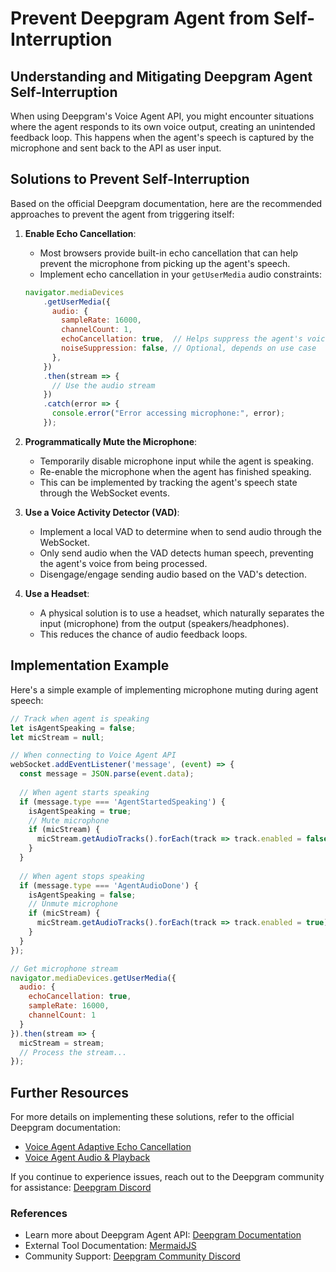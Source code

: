 # Prevent Deepgram Agent from Self-Interruption

## Understanding and Mitigating Deepgram Agent Self-Interruption

When using Deepgram's Voice Agent API, you might encounter situations where the agent responds to its own voice output, creating an unintended feedback loop. This happens when the agent's speech is captured by the microphone and sent back to the API as user input.

## Solutions to Prevent Self-Interruption

Based on the official Deepgram documentation, here are the recommended approaches to prevent the agent from triggering itself:

1. **Enable Echo Cancellation**:
   - Most browsers provide built-in echo cancellation that can help prevent the microphone from picking up the agent's speech.
   - Implement echo cancellation in your `getUserMedia` audio constraints:

   ```javascript
   navigator.mediaDevices
       .getUserMedia({
         audio: {
           sampleRate: 16000,
           channelCount: 1,
           echoCancellation: true,  // Helps suppress the agent's voice being re-captured
           noiseSuppression: false, // Optional, depends on use case
         },
       })
       .then(stream => {
         // Use the audio stream
       })
       .catch(error => {
         console.error("Error accessing microphone:", error);
       });
   ```

2. **Programmatically Mute the Microphone**:
   - Temporarily disable microphone input while the agent is speaking.
   - Re-enable the microphone when the agent has finished speaking.
   - This can be implemented by tracking the agent's speech state through the WebSocket events.

3. **Use a Voice Activity Detector (VAD)**:
   - Implement a local VAD to determine when to send audio through the WebSocket.
   - Only send audio when the VAD detects human speech, preventing the agent's voice from being processed.
   - Disengage/engage sending audio based on the VAD's detection.

4. **Use a Headset**:
   - A physical solution is to use a headset, which naturally separates the input (microphone) from the output (speakers/headphones).
   - This reduces the chance of audio feedback loops.

## Implementation Example

Here's a simple example of implementing microphone muting during agent speech:

```javascript
// Track when agent is speaking
let isAgentSpeaking = false;
let micStream = null;

// When connecting to Voice Agent API
webSocket.addEventListener('message', (event) => {
  const message = JSON.parse(event.data);
  
  // When agent starts speaking
  if (message.type === 'AgentStartedSpeaking') {
    isAgentSpeaking = true;
    // Mute microphone
    if (micStream) {
      micStream.getAudioTracks().forEach(track => track.enabled = false);
    }
  }
  
  // When agent stops speaking
  if (message.type === 'AgentAudioDone') {
    isAgentSpeaking = false;
    // Unmute microphone
    if (micStream) {
      micStream.getAudioTracks().forEach(track => track.enabled = true);
    }
  }
});

// Get microphone stream
navigator.mediaDevices.getUserMedia({
  audio: {
    echoCancellation: true,
    sampleRate: 16000,
    channelCount: 1
  }
}).then(stream => {
  micStream = stream;
  // Process the stream...
});
```

## Further Resources

For more details on implementing these solutions, refer to the official Deepgram documentation:

- [Voice Agent Adaptive Echo Cancellation](https://developers.deepgram.com/docs/voice-agent-echo-cancellation)
- [Voice Agent Audio & Playback](https://developers.deepgram.com/docs/voice-agent-audio-playback)

If you continue to experience issues, reach out to the Deepgram community for assistance: [Deepgram Discord](https://discord.gg/deepgram)

### References
- Learn more about Deepgram Agent API: [Deepgram Documentation](https://developers.deepgram.com/docs/voice-agent)
- External Tool Documentation: [MermaidJS](https://mermaid-js.github.io/mermaid/#/)
- Community Support: [Deepgram Community Discord](https://discord.gg/deepgram)

